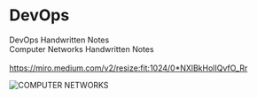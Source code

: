 # DevOps
DevOps Handwritten Notes <br/>
Computer Networks Handwritten Notes<br/>
<br/>
https://miro.medium.com/v2/resize:fit:1024/0*NXlBkHolIQvfO_Rr


![COMPUTER NETWORKS](https://github.com/pratyushdev-codes/DevOps/assets/109750976/e0658a44-162d-4866-bae5-cb7739810c48)
